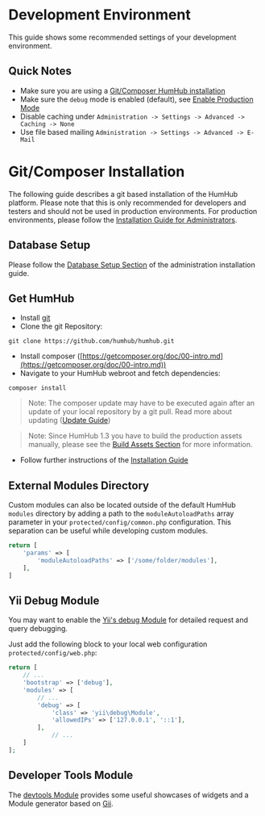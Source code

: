Development Environment
=======================

This guide shows some recommended settings of your development environment.

Quick Notes
-----------

- Make sure you are using a [Git/Composer HumHub installation](git-installation.md)
- Make sure the `debug` mode is enabled (default), see [Enable Production Mode](../admin/security.md#enable-production-mode)
- Disable caching under `Administration -> Settings -> Advanced -> Caching -> None`
- Use file based mailing `Administration -> Settings -> Advanced -> E-Mail`

Git/Composer Installation
=========================

The following guide describes a git based installation of the HumHub platform. Please note that this is only recommended for
developers and testers and should not be used in production environments. 
For production environments, please follow the [Installation Guide for Administrators](../admin/installation.md).

Database Setup
-----------
Please follow the [Database Setup Section](../admin/installation.md#database-setup) of the administration installation guide.

Get HumHub
----------
 - Install [git](https://git-scm.com/)
 - Clone the git Repository:

```
git clone https://github.com/humhub/humhub.git
```

 - Install composer ([https://getcomposer.org/doc/00-intro.md](https://getcomposer.org/doc/00-intro.md))
 - Navigate to your HumHub webroot and fetch dependencies:
 
```
composer install
```

> Note: The composer update may have to be executed again after an update of your local repository by a git pull. Read more about updating ([Update Guide](../admin/updating.md))

> Note: Since HumHub 1.3 you have to build the production assets manually, please see the [Build Assets Section](build.md#build-assets) for more information.

 - Follow further instructions of the [Installation Guide](../admin/installation.md)

External Modules Directory
-----------------

Custom modules can also be located outside of the default HumHub `modules` directory by
adding a path to the `moduleAutoloadPaths` array parameter in your `protected/config/common.php` configuration. This separation can
be useful while developing custom modules.

```php
return [
    'params' => [
        'moduleAutoloadPaths' => ['/some/folder/modules'],        
    ],
]
```

Yii Debug Module
----------------

You may want to enable the [Yii's debug Module](http://www.yiiframework.com/doc-2.0/ext-debug-index.html) for detailed
request and query debugging.
 
Just add the following block to your local web configuration `protected/config/web.php`:

```php
return [
    // ...
    'bootstrap' => ['debug'],
	'modules' => [
	    // ...
	    'debug' => [
	        'class' => 'yii\debug\Module',
	        'allowedIPs' => ['127.0.0.1', '::1'],
	    ],
            // ...
	]
];
```

Developer Tools Module
-------------------

The [devtools Module](https://github.com/humhub/humhub-modules-devtools) provides some useful showcases of widgets and a Module generator based on [Gii](https://www.yiiframework.com/doc/guide/2.0/en/start-gii).
